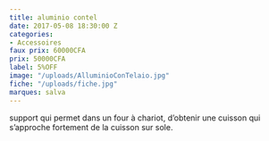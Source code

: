 ```yaml
---
title: aluminio contel
date: 2017-05-08 18:30:00 Z
categories:
- Accessoires
faux prix: 60000CFA
prix: 50000CFA
label: 5%OFF
image: "/uploads/AlluminioConTelaio.jpg"
fiche: "/uploads/fiche.jpg"
marques: salva
---
```


 support qui permet dans un four à chariot, d’obtenir une cuisson qui s’approche fortement de la cuisson sur sole.